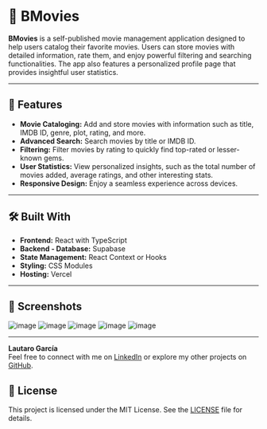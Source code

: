 # 🎥 BMovies

**BMovies** is a self-published movie management application designed to help users catalog their favorite movies. Users can store movies with detailed information, rate them, and enjoy powerful filtering and searching functionalities. The app also features a personalized profile page that provides insightful user statistics.

---

## 🚀 Features

- **Movie Cataloging:** Add and store movies with information such as title, IMDB ID, genre, plot, rating, and more.
- **Advanced Search:** Search movies by title or IMDB ID.
- **Filtering:** Filter movies by rating to quickly find top-rated or lesser-known gems.
- **User Statistics:** View personalized insights, such as the total number of movies added, average ratings, and other interesting stats.
- **Responsive Design:** Enjoy a seamless experience across devices.

---

## 🛠️ Built With

- **Frontend:** React with TypeScript
- **Backend - Database:** Supabase
- **State Management:** React Context or Hooks
- **Styling:** CSS Modules
- **Hosting:** Vercel

---
## 📸 Screenshots
![image](https://github.com/user-attachments/assets/a37ed027-152e-4d4c-9a4e-3c8493535b5f)
![image](https://github.com/user-attachments/assets/1ace23a6-e7da-4105-934f-519c1a3de9d5)
![image](https://github.com/user-attachments/assets/43d4a091-5756-4b7d-81b7-b5138acddc0b)
![image](https://github.com/user-attachments/assets/82c44c20-dd38-4873-87d1-4a1bc4dc87dd)
![image](https://github.com/user-attachments/assets/0114e3d5-5bb8-4625-b170-d3c042eaf71f)


---
**Lautaro García**  
Feel free to connect with me on [LinkedIn](https://www.linkedin.com/in/lautarongarcia/) or explore my other projects on [GitHub](https://github.com/Lautigarcia17). 

## 📜 License

This project is licensed under the MIT License. See the [LICENSE](./LICENSE) file for details.
